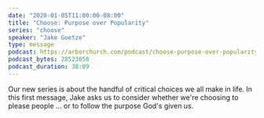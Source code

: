 ```yaml
---
date: "2020-01-05T11:00:00-08:00"
title: "Choose: Purpose over Popularity"
series: "choose"
speaker: "Jake Goetze"
type: message
podcast: https://arborchurch.com/podcast/choose-purpose-over-popularity.m4a
podcast_bytes: 28523058
podcast_duration: 38:09
---
```


Our new series is about the handful of critical choices we all make in life. In this first message, Jake asks us to consider whether we're choosing to please people ... or to follow the purpose God's given us.
